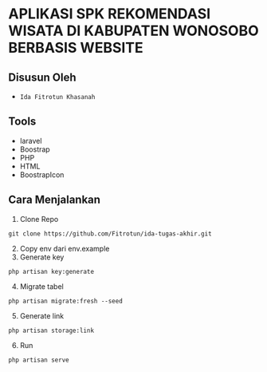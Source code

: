 # APLIKASI SPK REKOMENDASI WISATA DI KABUPATEN WONOSOBO BERBASIS WEBSITE


## Disusun Oleh

- ``` Ida Fitrotun Khasanah ```

## Tools

- laravel
- Boostrap
- PHP
- HTML
- BoostrapIcon

## Cara Menjalankan

1. Clone Repo
``` 
git clone https://github.com/Fitrotun/ida-tugas-akhir.git
```

2. Copy env dari env.example
3. Generate key
``` 
php artisan key:generate
```

4. Migrate tabel
``` 
php artisan migrate:fresh --seed
```

5. Generate link
``` 
php artisan storage:link
```

6. Run
``` 
php artisan serve
```
